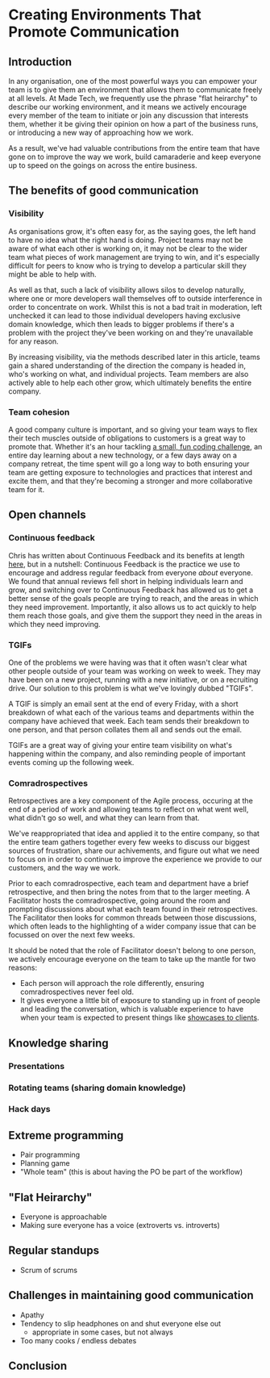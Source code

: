# Creating Environments That Promote Communication

## Introduction
In any organisation, one of the most powerful ways you can empower your team is to give them an environment that allows them to communicate freely at all levels. At Made Tech, we frequently use the phrase "flat heirarchy" to describe our working environment, and it means we actively encourage every member of the team to initiate or join any discussion that interests them, whether it be giving their opinion on how a part of the business runs, or introducing a new way of approaching how we work.

As a result, we've had valuable contributions from the entire team that have gone on to improve the way we work, build camaraderie and keep everyone up to speed on the goings on across the entire business.

## The benefits of good communication

### Visibility
As organisations grow, it's often easy for, as the saying goes, the left hand to have no idea what the right hand is doing. Project teams may not be aware of what each other is working on, it may not be clear to the wider team what pieces of work management are trying to win, and it's especially difficult for peers to know who is trying to develop a particular skill they might be able to help with.

As well as that, such a lack of visibility allows silos to develop naturally, where one or more developers wall themselves off to outside interference in order to concentrate on work. Whilst this is not a bad trait in moderation, left unchecked it can lead to those individual developers having exclusive domain knowledge, which then leads to bigger problems if there's a problem with the project they've been working on and they're unavailable for any reason.

By increasing visibility, via the methods described later in this article, teams gain a shared understanding of the direction the company is headed in, who's working on what, and individual projects. Team members are also actively able to help each other grow, which ultimately benefits the entire company.

### Team cohesion

A good company culture is important, and so giving your team ways to flex their tech muscles outside of obligations to customers is a great way to promote that. Whether it's an hour tackling [a small, fun coding challenge][dojos], an entire day learning about a new technology, or a few days away on a company retreat, the time spent will go a long way to both ensuring your team are getting exposure to technologies and practices that interest and excite them, and that they're becoming a stronger and more collaborative team for it.

## Open channels
### Continuous feedback

Chris has written about Continuous Feedback and its benefits at length [here][cf], but in a nutshell: Continuous Feedback is the practice we use to encourage and address regular feedback from everyone _about_ everyone. We found that annual reviews fell short in helping individuals learn and grow, and switching over to Continuous Feedback has allowed us to get a better sense of the goals people are trying to reach, and the areas in which they need improvement. Importantly, it also allows us to act quickly to help them reach those goals, and give them the support they need in the areas in which they need improving.

### TGIFs

One of the problems we were having was that it often wasn't clear what other people outside of your team was working on week to week. They may have been on a new project, running with a new initiative, or on a recruiting drive. Our solution to this problem is what we've lovingly dubbed "TGIFs".

A TGIF is simply an email sent at the end of every Friday, with a short breakdown of what each of the various teams and departments within the company have achieved that week. Each team sends their breakdown to one person, and that person collates them all and sends out the email.

TGIFs are a great way of giving your entire team visibility on what's happening within the company, and also reminding people of important events coming up the following week.

### Comradrospectives

Retrospectives are a key component of the Agile process, occuring at the end of a period of work and allowing teams to reflect on what went well, what didn't go so well, and what they can learn from that.

We've reappropriated that idea and applied it to the entire company, so that the entire team gathers together every few weeks to discuss our biggest sources of frustration, share our achivements, and figure out what we need to focus on in order to continue to improve the experience we provide to our customers, and the way we work.

Prior to each comradrospective, each team and department have a brief retrospective, and then bring the notes from that to the larger meeting. A Facilitator hosts the comradrospective, going around the room and prompting discussions about what each team found in their retrospectives. The Facilitator then looks for common threads between those discussions, which often leads to the highlighting of a wider company issue that can be focussed on over the next few weeks.

It should be noted that the role of Facilitator doesn't belong to one person, we actively encourage everyone on the team to take up the mantle for two reasons:

- Each person will approach the role differently, ensuring comradrospectives never feel old.
- It gives everyone a little bit of exposure to standing up in front of people and leading the conversation, which is valuable experience to have when your team is expected to present things like [showcases to clients][showcases].

## Knowledge sharing

### Presentations



### Rotating teams (sharing domain knowledge)

### Hack days

## Extreme programming
- Pair programming
- Planning game
- "Whole team" (this is about having the PO be part of the workflow)

## "Flat Heirarchy"
- Everyone is approachable
- Making sure everyone has a voice (extroverts vs. introverts)

## Regular standups
- Scrum of scrums

## Challenges in maintaining good communication
- Apathy
- Tendency to slip headphones on and shut everyone else out
  - appropriate in some cases, but not always
- Too many cooks / endless debates

## Conclusion

[cf]: https://www.madetech.com/blog
[dojos]: https://www.madetech.com/blog/the-made-code-dojo
[showcases]: https://www.madetech.com/blog
